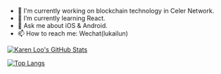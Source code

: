 - 🔭 I'm currently working on blockchain technology in Celer Network.
- 🌱 I’m currently learning React.
- 💬 Ask me about iOS & Android.
- 📫 How to reach me: Wechat(lukailun)

[![Karen Loo's GitHub Stats](https://github-readme-stats.vercel.app/api?username=lukailun&theme=vue-dark)](https://github-readme-stats.vercel.app/api?username=lukailun&count_private=true)

[![Top Langs](https://github-readme-stats.vercel.app/api/top-langs/?username=anuraghazra)](https://github.com/anuraghazra/github-readme-stats)
